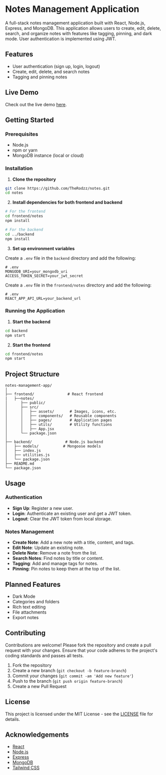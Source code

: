 # Notes Management Application

A full-stack notes management application built with React, Node.js, Express, and MongoDB. This application allows users to create, edit, delete, search, and organize notes with features like tagging, pinning, and dark mode. User authentication is implemented using JWT.

## Features

- User authentication (sign up, login, logout)
- Create, edit, delete, and search notes
- Tagging and pinning notes

## Live Demo

Check out the live demo [here](https://notes-frontend-murex.vercel.app/).

## Getting Started

### Prerequisites

- Node.js
- npm or yarn
- MongoDB instance (local or cloud)

### Installation

1. **Clone the repository**

```bash
git clone https://github.com/TheRodzz/notes.git
cd notes
```

2. **Install dependencies for both frontend and backend**

```bash
# For the frontend
cd frontend/notes
npm install

# For the backend
cd ../backend
npm install
```

3. **Set up environment variables**

Create a `.env` file in the `backend` directory and add the following:

```env
# .env
MONGODB_URI=your_mongodb_uri
ACCESS_TOKEN_SECRET=your_jwt_secret
```

Create a `.env` file in the `frontend/notes` directory and add the following:

```env
# .env
REACT_APP_API_URL=your_backend_url
```

### Running the Application

1. **Start the backend**

```bash
cd backend
npm start
```

2. **Start the frontend**

```bash
cd frontend/notes
npm start
```

## Project Structure

```plaintext
notes-management-app/
│
├── frontend/               # React frontend
|   ├──notes/
│      ├── public/
│      ├── src/
│      │   ├── assets/       # Images, icons, etc.
│      │   ├── components/   # Reusable components
│      │   ├── pages/        # Application pages
│      │   ├── utils/        # Utility functions
│      │   ├── App.jsx
│      └── package.json
│
├── backend/               # Node.js backend
│   ├── models/           # Mongoose models
│   ├── index.js
│   ├── utilities.js
│   └── package.json
├── README.md
└── package.json
```

## Usage

### Authentication

- **Sign Up**: Register a new user.
- **Login**: Authenticate an existing user and get a JWT token.
- **Logout**: Clear the JWT token from local storage.

### Notes Management

- **Create Note**: Add a new note with a title, content, and tags.
- **Edit Note**: Update an existing note.
- **Delete Note**: Remove a note from the list.
- **Search Notes**: Find notes by title or content.
- **Tagging**: Add and manage tags for notes.
- **Pinning**: Pin notes to keep them at the top of the list.

## Planned Features

- Dark Mode
- Categories and folders
- Rich text editing
- File attachments
- Export notes

## Contributing

Contributions are welcome! Please fork the repository and create a pull request with your changes. Ensure that your code adheres to the project's coding standards and passes all tests.

1. Fork the repository
2. Create a new branch (`git checkout -b feature-branch`)
3. Commit your changes (`git commit -am 'Add new feature'`)
4. Push to the branch (`git push origin feature-branch`)
5. Create a new Pull Request

## License

This project is licensed under the MIT License - see the [LICENSE](LICENSE) file for details.

## Acknowledgements

- [React](https://reactjs.org/)
- [Node.js](https://nodejs.org/)
- [Express](https://expressjs.com/)
- [MongoDB](https://www.mongodb.com/)
- [Tailwind CSS](https://tailwindcss.com/)

